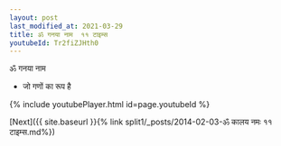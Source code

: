 ```yaml
---
layout: post
last_modified_at: 2021-03-29
title: ॐ गनया नाम  ११ टाइम्स
youtubeId: Tr2fiZJHth0
---
```

 
 
 ॐ गनया नाम   
 
 -  जो गणों का रूप है 
 
  
 
  
 
 
 
 
 
 


{% include youtubePlayer.html id=page.youtubeId %}
 
[Next]({{ site.baseurl }}{% link  split1/_posts/2014-02-03-ॐ कालय नमः ११ टाइम्स.md%})
 
